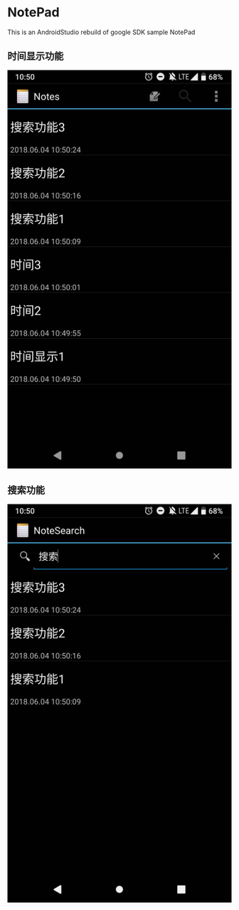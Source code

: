 # NotePad
This is an AndroidStudio rebuild of google SDK sample NotePad
## 时间显示功能  
![LinearLayout.jpg](https://raw.githubusercontent.com/a472707071/photo/master/Mid-time.jpg)  
## 搜索功能  

![LinearLayout.jpg](https://raw.githubusercontent.com/a472707071/photo/master/Mid-search.jpg)
